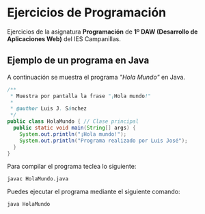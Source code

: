 # Ejercicios de Programación

Ejercicios de la asignatura **Programación** de **1º DAW (Desarrollo de Aplicaciones Web)** del IES Campanillas.

## Ejemplo de un programa en Java

A continuación se muestra el programa *"Hola Mundo"* en Java.

```java
/**
 * Muestra por pantalla la frase "¡Hola mundo!"
 *
 * @author Luis J. Sánchez
 */
public class HolaMundo { // Clase principal
  public static void main(String[] args) {
    System.out.println("¡Hola mundo!");
    System.out.println("Programa realizado por Luis José");
  }
}
```

Para compilar el programa teclea lo siguiente:

```console
javac HolaMundo.java
```

Puedes ejecutar el programa mediante el siguiente comando:

```console
java HolaMundo
```
